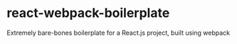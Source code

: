 # react-webpack-boilerplate
Extremely bare-bones boilerplate for a React.js project, built using webpack
